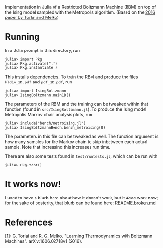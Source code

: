 Implementation in Julia of a Restricted Boltzmann Machine (RBM) on top of the Ising model
sampled with the Metropolis algorithm. (Based on the [2016 paper by Torlai and Melko](1))

# Running
In a Julia prompt in this directory, run
```
julia> import Pkg
julia> Pkg.activate(".")
julia> Pkg.instantiate()
```
This installs dependencies. To train the RBM and produce the files `kldiv_1D.pdf` and
`pdf_1D.pdf`, run
```
julia> import IsingBoltzmann
julia> IsingBoltzmann.main1D()
```
The parameters of the RBM and the training can be tweaked within that function (found in
`src/IsingBoltzmann.jl`). To produce the Ising model Metropolis Markov chain analysis plots,
run
```
julia> include("bench/metroising.jl")
julia> IsingBoltzmannBench.bench_metroising(0)
```
The parameters in this file can be tweaked as well. The function argument is how many samples
for the Markov chain to skip inbetween each actual sample. Note that increasing this increases
run time.

There are also some tests found in `test/runtests.jl`, which can be run with
```
julia> Pkg.test()
```

# It works now!
I used to have a blurb here about how it doesn't work, but it _does_ work now; for the sake of
posterity, that blurb can be found here: [README.broken.md](README.broken.md)

# References
[1]: G. Torlai and R. G. Melko. "Learning Thermodynamics with Boltzmann Machines".
arXiv:1606.02718v1 (2016).
